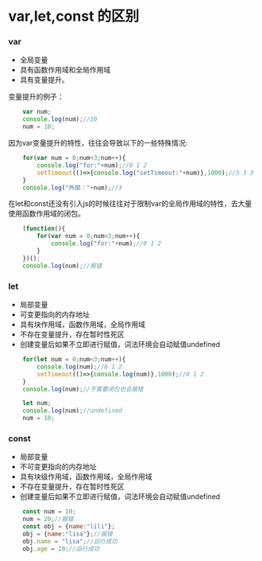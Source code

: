 # var,let,const 的区别

### var
- 全局变量
- 具有函数作用域和全局作用域
- 具有变量提升。

变量提升的例子：

```javascript
    var num;
    console.log(num);//10
    num = 10;
```

因为var变量提升的特性，往往会导致以下的一些特殊情况:

```javascript
    for(var num = 0;num<3;num++){
        console.log("for:"+num);//0 1 2
        setTimeout(()=>{console.log("setTimeout:"+num)},1000);//3 3 3
    }
    console.log("外部："+num);//3
```

在let和const还没有引入js的时候往往对于限制var的全局作用域的特性，去大量使用函数作用域的闭包。

```javascript
    (function(){
        for(var num = 0;num<3;num++){
            console.log("for:"+num);//0 1 2
        }
    })();
    console.log(num);//报错
```

### let
- 局部变量
- 可变更指向的内存地址
- 具有块作用域，函数作用域，全局作用域
- 不存在变量提升，存在暂时性死区
- 创建变量后如果不立即进行赋值，词法环境会自动赋值undefined

```javascript
    for(let num = 0;num<3;num++){
        console.log(num);//0 1 2
        setTimeout(()=>{console.log(num)},1000);//0 1 2
    }
    console.log(num);//不需要闭包也会报错
```

```javascript
    let num;
    console.log(num);//undefined
    num = 10;
```

### const
- 局部变量
- 不可变更指向的内存地址
- 具有块级作用域，函数作用域，全局作用域
- 不存在变量提升，存在暂时性死区
- 创建变量后如果不立即进行赋值，词法环境会自动赋值undefined

```javascript
    const num = 10;
    num = 20;//报错
    const obj = {name:"lili"};
    obj = {name:"lisa"};//报错
    obj.name = "lisa";//运行成功
    obj.age = 10;//运行成功
```